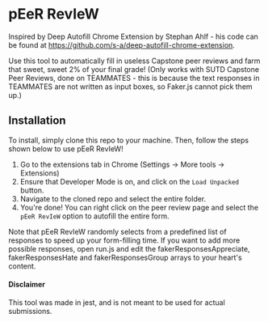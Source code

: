 # pEeR RevIeW
Inspired by Deep Autofill Chrome Extension by Stephan Ahlf - his code can be found at https://github.com/s-a/deep-autofill-chrome-extension. 

Use this tool to automatically fill in useless Capstone peer reviews and farm that sweet, sweet 2% of your final grade! (Only works with SUTD Capstone Peer Reviews, done on TEAMMATES - this is because the text responses in TEAMMATES are not written as input boxes, so Faker.js cannot pick them up.)

## Installation
To install, simply clone this repo to your machine. Then, follow the steps shown below to use pEeR RevIeW!

1. Go to the extensions tab in Chrome (Settings -> More tools -> Extensions)
2. Ensure that Developer Mode is on, and click on the `Load Unpacked` button.
3. Navigate to the cloned repo and select the entire folder.
4. You're done! You can right click on the peer review page and select the `pEeR RevIeW` option to autofill the entire form. 

Note that pEeR RevIeW randomly selects from a predefined list of responses to speed up your form-filling time. If you want to add more possible responses, open run.js and edit the fakerResponsesAppreciate, fakerResponsesHate and fakerResponsesGroup arrays to your heart's content.

#### Disclaimer
This tool was made in jest, and is not meant to be used for actual submissions. 

 
